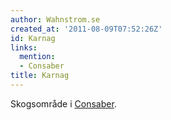 ```yaml
---
author: Wahnstrom.se
created_at: '2011-08-09T07:52:26Z'
id: Karnag
links:
  mention:
  - Consaber
title: Karnag
---
```


Skogsområde i [Consaber].

  [Consaber]: Consaber